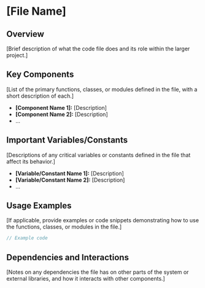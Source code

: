 # [File Name]

## Overview

[Brief description of what the code file does and its role within the larger project.]

## Key Components

[List of the primary functions, classes, or modules defined in the file, with a short description of each.]

*   **[Component Name 1]:** [Description]
*   **[Component Name 2]:** [Description]
*   ...

## Important Variables/Constants

[Descriptions of any critical variables or constants defined in the file that affect its behavior.]

*   **[Variable/Constant Name 1]:** [Description]
*   **[Variable/Constant Name 2]:** [Description]
*   ...

## Usage Examples

[If applicable, provide examples or code snippets demonstrating how to use the functions, classes, or modules in the file.]

```cpp
// Example code
```

## Dependencies and Interactions

[Notes on any dependencies the file has on other parts of the system or external libraries, and how it interacts with other components.]
